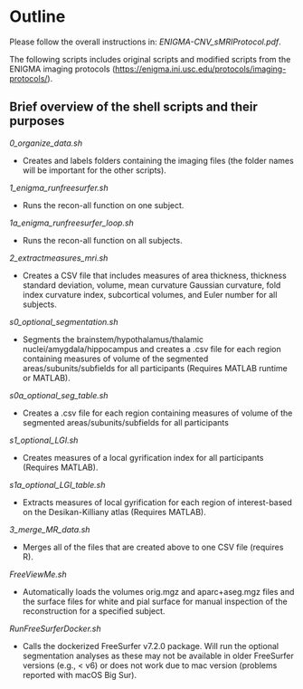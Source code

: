 # Outline

Please follow the overall instructions in: _ENIGMA-CNV_sMRIProtocol.pdf_.

The following scripts includes original scripts and modified scripts from the ENIGMA imaging protocols (https://enigma.ini.usc.edu/protocols/imaging-protocols/).

## Brief overview of the shell scripts and their purposes

_0_organize_data.sh_

* Creates and labels folders containing the imaging files (the folder names will be important for the other scripts).

_1_enigma_runfreesurfer.sh_

* Runs the recon-all function on one subject.

_1a_enigma_runfreesurfer_loop.sh_

* Runs the recon-all function on all subjects.

_2_extractmeasures_mri.sh_

* Creates a CSV file that includes measures of area thickness, thickness standard deviation, volume, mean curvature Gaussian curvature, fold index curvature index, subcortical volumes, and Euler number for all subjects.

_s0_optional_segmentation.sh_

* Segments the brainstem/hypothalamus/thalamic nuclei/amygdala/hippocampus and creates a .csv file for each region containing measures of volume of the segmented areas/subunits/subfields for all participants (Requires MATLAB runtime or MATLAB).

_s0a_optional_seg_table.sh_

* Creates a .csv file for each region containing measures of volume of the segmented areas/subunits/subfields for all participants

_s1_optional_LGI.sh_

* Creates measures of a local gyrification index for all participants (Requires MATLAB).

_s1a_optional_LGI_table.sh_

* Extracts measures of local gyrification for each region of interest-based on the Desikan-Killiany atlas (Requires MATLAB).

_3_merge_MR_data.sh_

* Merges all of the files that are created above to one CSV file (requires R).

_FreeViewMe.sh_

* Automatically loads the volumes orig.mgz and aparc+aseg.mgz files and the surface files for white and pial surface for manual inspection of the reconstruction for a specified subject.  

_RunFreeSurferDocker.sh_

* Calls the dockerized FreeSurfer v7.2.0 package. Will run the optional segmentation analyses as these may not be available in older FreeSurfer versions (e.g., < v6) or does not work due to mac version (problems reported with macOS Big Sur).   
